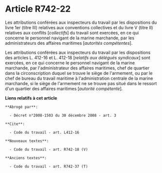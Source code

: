 # Article R742-22

Les attributions conférées aux inspecteurs du travail par les dispositions du livre 1er (titre III) relatives aux conventions
collectives et du livre V (titre II) relatives aux conflits [*collectifs*] du travail sont exercées, en ce qui concerne le
personnel navigant de la marine marchande, par les administrateurs des affaires maritimes [*autorités compétentes*]. 

Les attributions conférées aux inspecteurs du travail par les dispositions des articles L. 412-16 et L. 412-18 [*relatifs aux
délégués syndicaux*] sont exercées, en ce qui concerne le personnel navigant de la marine marchande, par l'administrateur des
affaires maritimes, chef de quartier dans la circonscription duquel se trouve le siège de l'armement, ou par le chef de
bureau du travail maritime à l'administration centrale de la marine marchande, si le siège de l'armement ne se trouve pas
situé dans le ressort d'un quartier des affaires maritimes [*autorité compétente*].

**Liens relatifs à cet article**

	**Abrogé par**:

	  - Décret n°2008-1503 du 30 décembre 2008 - art. 3

	**Cite**:

	  - Code du travail - art. L412-16

	**Nouveaux textes**:

	  - Code du travail - art. R742-18 (V)

	**Anciens textes**:

	  - Code du travail - art. R742-37 (T)
